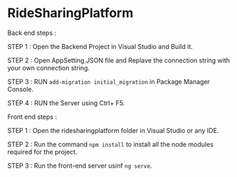 # RideSharingPlatform


Back end steps :


STEP 1 : Open the Backend Project in Visual Studio and Build it.

STEP 2 : Open AppSetting.JSON file and Replave the connection string with your own connection string.

STEP 3 : RUN `add-migration initial_migration` in Package Manager Console. 

STEP 4 : RUN the Server using Ctrl+ F5.

Front end steps :


STEP 1 : Open the ridesharingplatform folder in Visual Studio or any IDE.

STEP 2 : Run the command `npm install` to install all the node modules required for the project.

STEP 3 : Run the front-end server usinf `ng serve`.
